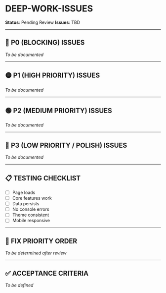 # DEEP-WORK-ISSUES 
**Status**: Pending Review
**Issues**: TBD

---

## 🔴 P0 (BLOCKING) ISSUES

*To be documented*

---

## 🟡 P1 (HIGH PRIORITY) ISSUES

*To be documented*

---

## 🟢 P2 (MEDIUM PRIORITY) ISSUES

*To be documented*

---

## 🔵 P3 (LOW PRIORITY / POLISH) ISSUES

*To be documented*

---

## 📋 TESTING CHECKLIST

- [ ] Page loads
- [ ] Core features work
- [ ] Data persists
- [ ] No console errors
- [ ] Theme consistent
- [ ] Mobile responsive

---

## 🎯 FIX PRIORITY ORDER

*To be determined after review*

---

## ✅ ACCEPTANCE CRITERIA

*To be defined*
